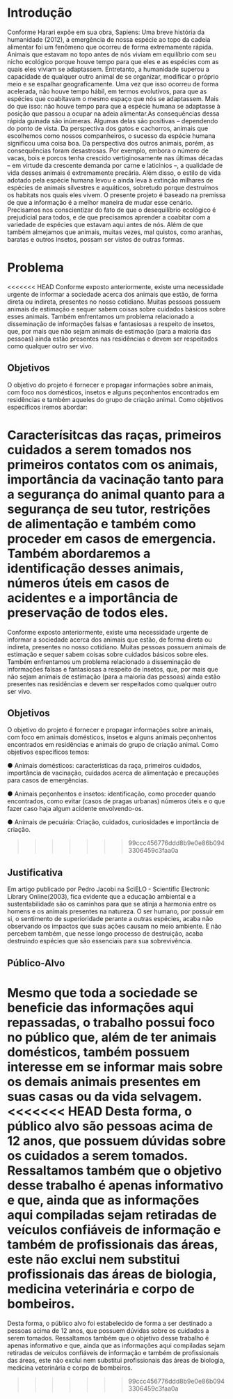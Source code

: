 # Introdução
Conforme Harari expõe em sua obra, Sapiens: Uma breve história da humanidade (2012), a emergência de nossa espécie ao topo da cadeia alimentar foi um fenômeno que ocorreu de forma extremamente rápida. Animais que estavam no topo antes de nós viviam em equilíbrio com seu nicho ecológico porque houve tempo para que eles e as espécies com as quais eles viviam se adaptassem. Entretanto, a humanidade superou a capacidade de qualquer outro animal de se organizar, modificar o próprio meio e se espalhar geograficamente. Uma vez que isso ocorreu de forma acelerada, não houve tempo hábil, em termos evolutivos, para que as espécies que coabitavam o mesmo espaço que nós se adaptassem. Mais do que isso: não houve tempo para que a espécie humana se adaptasse à posição que passou a ocupar na adeia alimentar.As consequências dessa rápida guinada são inúmeras. Algumas delas são positivas – dependendo do ponto de vista. Da perspectiva dos gatos e cachorros, animais que escolhemos como nossos companheiros, o sucesso da espécie humana significou uma coisa boa. Da perspectiva dos outros animais, porém, as consequências foram desastrosas. Por exemplo, embora o número de vacas, bois e porcos tenha crescido vertiginosamente nas últimas décadas – em virtude da crescente demanda por carne e laticínios –, a qualidade de vida desses animais é extremamente precária. Além disso, o estilo de vida adotado pela espécie humana levou e ainda leva à extinção milhares de espécies de animais silvestres e aquáticos, sobretudo porque destruímos os habitats nos quais eles vivem. O presente projeto é baseado na premissa de que a informação é a melhor maneira de mudar esse cenário. Precisamos nos conscientizar do fato de que o desequilíbrio ecológico é prejudicial para todos, e de que precisamos aprender a coabitar com a variedade de espécies que estavam aqui antes de nós. Além de que também almejamos que animais, muitas vezes, mal quistos, como aranhas, baratas e outros insetos, possam ser vistos de outras formas. 
 

# Problema
<<<<<<< HEAD
Conforme exposto anteriormente, existe uma necessidade urgente de informar a sociedade acerca dos animais que estão, de forma direta ou indireta, presentes no nosso cotidiano. Muitas pessoas possuem animais de estimação e sequer sabem coisas sobre cuidados básicos sobre esses animais. Também enfrentamos um problema relacionado a disseminação de informações falsas e fantasiosas a respeito de insetos, que, por mais que não sejam animais de estimação (para a maioria das pessoas) ainda estão presentes nas residências e devem ser respeitados como qualquer outro ser vivo.


## Objetivos
O objetivo do projeto é fornecer e propagar informações sobre animais, com foco nos domésticos, insetos e alguns peçonhentos encontrados em residências e também aqueles do grupo de criação animal. Como objetivos específicos iremos abordar:

Caracterísitcas das raças, primeiros cuidados a serem tomados nos primeiros contatos com os animais, importância da vacinação tanto para a segurança do animal quanto para a segurança de seu tutor, restrições de alimentação e também como proceder em casos de emergencia. Também abordaremos a identificação desses animais, números úteis em casos de acidentes e a importância de preservação de todos eles. 
=======
Conforme exposto anteriormente, existe uma necessidade urgente de informar a sociedade acerca dos animais que estão, de forma direta ou indireta, presentes no nosso cotidiano. Muitas pessoas possuem animais de estimação e sequer sabem coisas sobre cuidados básicos sobre eles. Também enfrentamos um problema relacionado a disseminação de informações falsas e fantasiosas a respeito de insetos, que, por mais que não sejam animais de estimação (para a maioria das pessoas) ainda estão presentes nas residências e devem ser respeitados como qualquer outro ser vivo.


## Objetivos
O objetivo do projeto é fornecer e propagar informações sobre animais, com foco em animais domésticos, insetos e alguns animais peçonhentos encontrados em residências e animais do grupo de criação animal. Como objetivos específicos temos:

●   Animais domésticos: características da raça, primeiros cuidados, importância de vacinação, cuidados acerca de alimentação e precauções para casos de emergências. 

●   Animais peçonhentos e insetos: identificação, como proceder quando encontrados, como evitar (casos de pragas urbanas) números úteis e o que fazer caso haja algum acidente envolvendo-os.  

●   Animais de pecuária: Criação, cuidados, curiosidades e importância de criação.  
>>>>>>> 99ccc456776ddd8b9e0e86b0943306459c3faa0a

 
## Justificativa
Em artigo publicado por Pedro Jacobi na SciELO - Scientific Electronic Library Online(2003), fica evidente que a educação ambiental e a sustentabilidade são os caminhos para que se atinja a harmonia entre os homens e os animais presentes na natureza. O ser humano, por possuir em si, o sentimento de superioridade perante a outras espécies, acaba não observando os impactos que suas ações causam no meio ambiente. E não percebem também, que nesse longo processo de destruição, acaba destruindo espécies que são essenciais para sua sobrevivência.

## Público-Alvo
Mesmo que toda a sociedade se beneficie das informações aqui repassadas, o trabalho possui foco no público que, além de ter animais domésticos, também possuem interesse em se informar mais sobre os demais animais presentes em suas casas ou da vida selvagem. 
<<<<<<< HEAD
Desta forma, o público alvo são pessoas acima de 12 anos, que possuem dúvidas sobre os cuidados a serem tomados. Ressaltamos também que o objetivo desse trabalho é apenas informativo e que, ainda que as informações aqui compiladas sejam retiradas de veículos confiáveis de informação e também de profissionais das áreas, este não exclui nem substitui profissionais das áreas de biologia, medicina veterinária e corpo de bombeiros.
=======
Desta forma, o público alvo foi estabelecido de forma a ser destinado a pessoas acima de 12 anos, que possuem dúvidas sobre os cuidados a serem tomados. Ressaltamos também que o objetivo desse trabalho é apenas informativo e que, ainda que as informações aqui compiladas sejam retiradas de veículos confiáveis de informação e também de profissionais das áreas, este não exclui nem substitui profissionais das áreas de biologia, medicina veterinária e corpo de bombeiros.
>>>>>>> 99ccc456776ddd8b9e0e86b0943306459c3faa0a




